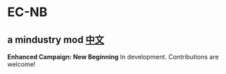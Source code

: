 # EC-NB

a mindustry mod
[中文](https://github.com/713712/EC-NB/blob/main/README_CN.md)
----
**Enhanced Campaign: New Beginning**
In development. Contributions are welcome!
